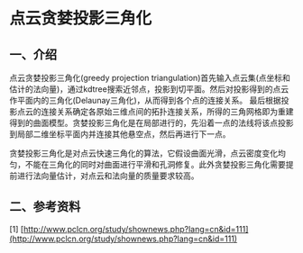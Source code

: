 # 点云贪婪投影三角化
## 一、介绍
点云贪婪投影三角化(greedy projection triangulation)首先输入点云集(点坐标和估计的法向量)，通过kdtree搜索近邻点，投影到切平面。然后对投影得到的点云作平面内的三角化(Delaunay三角化)，从而得到各个点的连接关系。
最后根据投影点云的连接关系确定各原始三维点间的拓扑连接关系，所得的三角网格即为重建得到的曲面模型。贪婪投影三角化是在局部进行的，先沿着一点的法线将该点投影到局部二维坐标平面内并连接其他悬空点，然后再进行下一点。

贪婪投影三角化是对点云快速三角化的算法，它假设曲面光滑，点云密度变化均匀，不能在三角化的同时对曲面进行平滑和孔洞修复。此外贪婪投影三角化需要提前进行法向量估计，对点云和法向量的质量要求较高。


## 二、参考资料

[1] [http://www.pclcn.org/study/shownews.php?lang=cn&id=111](http://www.pclcn.org/study/shownews.php?lang=cn&id=111)

